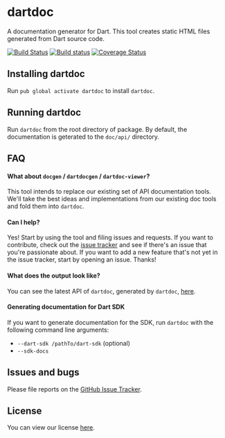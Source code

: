 # dartdoc

A documentation generator for Dart. This tool creates static HTML files
generated from Dart source code.

[![Build Status](https://travis-ci.org/dart-lang/dartdoc.svg)](https://travis-ci.org/dart-lang/dartdoc)
[![Build status](https://ci.appveyor.com/api/projects/status/s6sh69et2ga00dlu?svg=true)](https://ci.appveyor.com/project/devoncarew/dartdoc)
[![Coverage Status](https://img.shields.io/coveralls/dart-lang/dartdoc.svg)](https://coveralls.io/r/dart-lang/dartdoc)

## Installing dartdoc

Run `pub global activate dartdoc` to install `dartdoc`.

## Running dartdoc

Run `dartdoc` from the root directory of package. By default, the documentation
is geterated to the `doc/api/` directory.

## FAQ

#### What about `docgen` / `dartdocgen` / `dartdoc-viewer`?
This tool intends to replace our existing set of API documentation tools. We'll
take the best ideas and implementations from our existing doc tools and fold
them into `dartdoc`.

#### Can I help?
Yes! Start by using the tool and filing issues and requests. If you want to
contribute, check out the [issue tracker][issues] and see if there's an issue
that you're passionate about. If you want to add a new feature that's not yet in
the issue tracker, start by opening an issue. Thanks!

#### What does the output look like?

You can see the latest API of `dartdoc`, generated by `dartdoc`,
[here](https://dartdoc.firebaseapp.com).

#### Generating documentation for Dart SDK

If you want to generate documentation for the SDK, run `dartdoc` with the
following command line arguments:

- `--dart-sdk /pathTo/dart-sdk` (optional)
- `--sdk-docs`

## Issues and bugs

Please file reports on the [GitHub Issue Tracker][issues].

## License

You can view our license
[here](https://github.com/dart-lang/dartdoc/blob/master/LICENSE).


[issues]: https://github.com/dart-lang/dartdoc/issues
